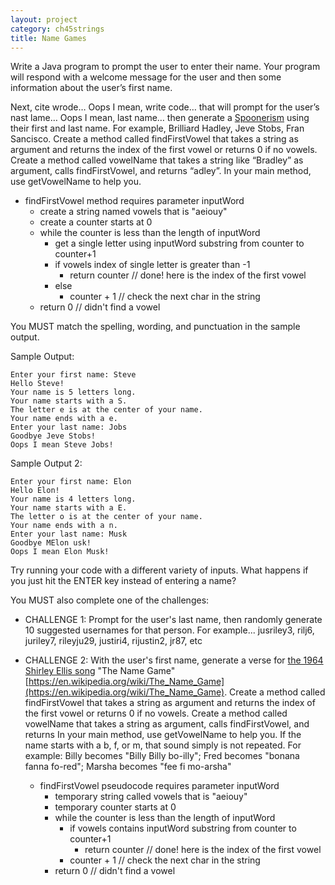```yaml
---
layout: project
category: ch45strings
title: Name Games
---
```



Write a Java program to prompt the user to enter their name. Your program will respond with a welcome message for the user and then some information about the user’s first name.

Next, cite wrode… Oops I mean, write code… that will prompt for the user’s nast lame… Oops I mean, last name… then generate a [Spoonerism](https://en.wikipedia.org/wiki/Spoonerism) using their first and last name. For example, Brilliard Hadley, Jeve Stobs, Fran Sancisco. Create a method called findFirstVowel that takes a string as argument and returns the index of the first vowel or returns 0 if no vowels. Create a method called vowelName that takes a string like “Bradley” as argument, calls findFirstVowel, and returns “adley”. In your main method, use getVowelName to help you.
- findFirstVowel method requires parameter inputWord
  - create a string named vowels that is "aeiouy"
  - create a counter starts at 0
  - while the counter is less than the length of inputWord
    - get a single letter using inputWord substring from counter to counter+1
    - if vowels index of single letter is greater than -1
      - return counter // done! here is the index of the first vowel
    - else
      - counter + 1 // check the next char in the string
  - return 0 // didn't find a vowel

You MUST match the spelling, wording, and punctuation in the sample output.

Sample Output:
```
Enter your first name: Steve
Hello Steve!
Your name is 5 letters long.
Your name starts with a S.
The letter e is at the center of your name.
Your name ends with a e.
Enter your last name: Jobs
Goodbye Jeve Stobs!
Oops I mean Steve Jobs!
```

Sample Output 2:
```
Enter your first name: Elon
Hello Elon!
Your name is 4 letters long.
Your name starts with a E.
The letter o is at the center of your name.
Your name ends with a n.
Enter your last name: Musk
Goodbye MElon usk!
Oops I mean Elon Musk!
```

Try running your code with a different variety of inputs. What happens if you just hit the ENTER key instead of entering a name?

You MUST also complete one of the challenges:

  - CHALLENGE 1: Prompt for the user's last name, then randomly generate 10 suggested usernames for that person. For example... jusriley3, rilj6, juriley7, rileyju29, justiri4, rijustin2, jr87, etc

  - CHALLENGE 2: With the user's first name, generate a verse for [the 1964 Shirley Ellis song](https://drive.google.com/open?id=1NehR20x0yzheTYAEYxJ5W9-D6hbEbuqT) "The Name Game" [https://en.wikipedia.org/wiki/The_Name_Game](https://en.wikipedia.org/wiki/The_Name_Game). Create a method called findFirstVowel that takes a string as argument and returns the index of the first vowel or returns 0 if no vowels. Create a method called vowelName that takes a string as argument, calls findFirstVowel, and returns  In your main method, use getVowelName to help you. If the name starts with a b, f, or m, that sound simply is not repeated. For example: Billy becomes "Billy Billy bo-illy"; Fred becomes "bonana fanna fo-red"; Marsha becomes "fee fi mo-arsha"
    - findFirstVowel pseudocode requires parameter inputWord
      - temporary string called vowels that is "aeiouy"
      - temporary counter starts at 0
      - while the counter is less than the length of inputWord
        - if vowels contains inputWord substring from counter to counter+1
          - return counter // done! here is the index of the first vowel
        - counter + 1 // check the next char in the string
      - return 0 // didn't find a vowel
